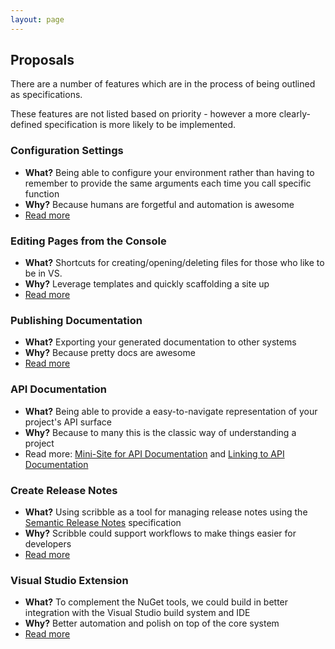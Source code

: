 ```yaml
---
layout: page
---   
```


## Proposals

There are a number of features which are in the process of being outlined as specifications. 

These features are not listed based on priority - however a more clearly-defined specification is more likely to be implemented.

### Configuration Settings

 - **What?** Being able to configure your environment rather than having to remember to provide the same arguments each time you call specific function
 - **Why?** Because humans are forgetful and automation is awesome
 - [Read more]({{site.baseurl}}pages/proposals/configuration.html)

### Editing Pages from the Console

 - **What?** Shortcuts for creating/opening/deleting files for those who like to be in VS.
 - **Why?** Leverage templates and quickly scaffolding a site up
 - [Read more]({{site.baseurl}}pages/proposals/editing-pages.html)

### Publishing Documentation

 - **What?** Exporting your generated documentation to other systems
 - **Why?** Because pretty docs are awesome
 - [Read more](/scribble/pages/proposals/publishing-documentation.html)

### API Documentation

 - **What?** Being able to provide a easy-to-navigate representation of your project's API surface
 - **Why?** Because to many this is the classic way of understanding a project
 - Read more: [Mini-Site for API Documentation](/scribble/pages/proposals/documentation-mini-site.html) and [Linking to API Documentation](/scribble/pages/proposals/documentation-referencing-api.html)

### Create Release Notes

 - **What?** Using scribble as a tool for managing release notes using the [Semantic Release Notes](http://semanticreleasenotes.org/) specification
 - **Why?** Scribble could support workflows to make things easier for developers
 - [Read more](/scribble/pages/proposals/create-release-notes.html)

### Visual Studio Extension

 - **What?** To complement the NuGet tools, we could build in better integration with the Visual Studio build system and IDE
 - **Why?** Better automation and polish on top of the core system
 - [Read more](/scribble/pages/proposals/vsix.html)

